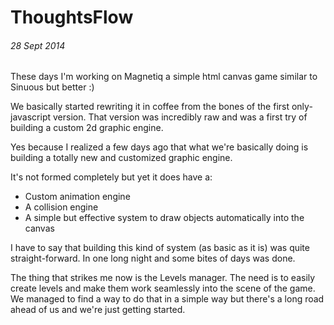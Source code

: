 # ThoughtsFlow
###### 28 Sept 2014
These days I'm working on Magnetiq a simple html canvas game similar to Sinuous but better :)

We basically started rewriting it in coffee from the bones of the first only-javascript version. That version was incredibly raw and was a first try of building a custom 2d graphic engine.

Yes because I realized a few days ago that what we're basically doing is building a totally new and customized graphic engine.

It's not formed completely but yet it does have a:

- Custom animation engine
- A collision engine
- A simple but effective system to draw objects automatically into the canvas

I have to say that building this kind of system (as basic as it is) was quite straight-forward. In one long night and some bites of days was done.

The thing that strikes me now is the Levels manager. The need is to easily create levels and make them work seamlessly into the scene of the game. We managed to find a way to do that in a simple way but there's a long road ahead of us and we're just getting started.
